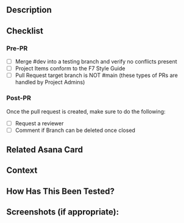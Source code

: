 <!--- Provide a general summary of your changes in the Title above (use the Feature Name as a starter)-->

## Description
<!--- Describe your changes in detail -->

## Checklist
<!-- Make sure the F7 Checklist Items have been completed before requesting review -->
### Pre-PR
- [ ] Merge #dev into a testing branch and verify no conflicts present
- [ ] Project Items conform to the F7 Style Guide
- [ ] Pull Request target branch is NOT #main (these types of PRs are handled by Project Admins)

### Post-PR
Once the pull request is created, make sure to do the following:
- [ ] Request a reviewer
- [ ] Comment if Branch can be deleted once closed

## Related Asana Card
<!--- Please link to the Asana card here: -->

## Context
<!--- Why is this change required? What problem does it solve? -->
<!--- If it fixes an open card, please link to the card above. -->

## How Has This Been Tested?
<!--- Please describe in detail how you tested your changes. -->
<!--- Include details of your testing environment, and the tests you ran to -->
<!--- see how your change affects other areas of the code, etc. -->

## Screenshots (if appropriate):

